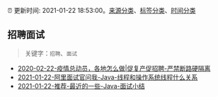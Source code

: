 :alarm_clock: 更新时间: 2021-01-22 18:53:00。[来源分类](../README.md)、[标签分类](../TAGS.md)、[时间分类](../TIMELINE.md)

## 招聘面试


> 关键字：`招聘`、`面试`



- [2020-02-22-疫情总动员，各地怎么做|促复产促招聘-严禁断路硬隔离](http://m.china.caixin.com/m/2020-02-22/101519091.html) 
- [2021-01-22-阿里面试官问我-Java-线程和操作系统线程什么关系](https://toutiao.io/k/oh81sch) 
- [2021-01-22-推荐-最近的一些-Java-面试小结](https://toutiao.io/k/ffm07xa) 